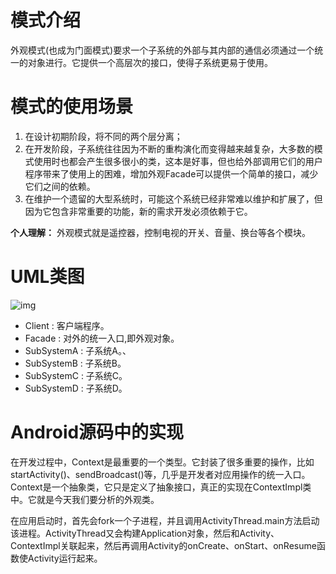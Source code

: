 
# 模式介绍

外观模式(也成为门面模式)要求一个子系统的外部与其内部的通信必须通过一个统一的对象进行。它提供一个高层次的接口，使得子系统更易于使用。

# 模式的使用场景
1. 在设计初期阶段，将不同的两个层分离；
2. 在开发阶段，子系统往往因为不断的重构演化而变得越来越复杂，大多数的模式使用时也都会产生很多很小的类，这本是好事，但也给外部调用它们的用户程序带来了使用上的困难，增加外观Facade可以提供一个简单的接口，减少它们之间的依赖。
3. 在维护一个遗留的大型系统时，可能这个系统已经非常难以维护和扩展了，但因为它包含非常重要的功能，新的需求开发必须依赖于它。

**个人理解：** 外观模式就是遥控器，控制电视的开关、音量、换台等各个模块。

# UML类图
![img](https://github.com/zhangzefan940227/AndroidDesignPatternsAanalysis_fork/blob/master/facade/elsdnwn/images/facade.png)

- Client : 客户端程序。
- Facade : 对外的统一入口,即外观对象。
- SubSystemA : 子系统A。、
- SubSystemB : 子系统B。
- SubSystemC : 子系统C。
- SubSystemD : 子系统D。

# Android源码中的实现
在开发过程中，Context是最重要的一个类型。它封装了很多重要的操作，比如startActivity()、sendBroadcast()等，几乎是开发者对应用操作的统一入口。Context是一个抽象类，它只是定义了抽象接口，真正的实现在ContextImpl类中。它就是今天我们要分析的外观类。

在应用启动时，首先会fork一个子进程，并且调用ActivityThread.main方法启动该进程。ActivityThread又会构建Application对象，然后和Activity、ContextImpl关联起来，然后再调用Activity的onCreate、onStart、onResume函数使Activity运行起来。

